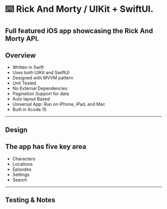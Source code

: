 ⌨️ Rick And Morty / UIKit + SwiftUI.
=====

Full featured iOS app showcasing the Rick And Morty API.
-----





Overview
-----
- Written in Swift
- Uses both UIKit and SwiftUI
- Designed with MVVM pattern
- Unit Tested
- No External Dependencies
- Pagination Support for data
- Auto layout Based
- Universal App: Run on iPhone, iPad, and Mac
- Built in Xcode 15

-----

Design
------
The app has five key area
------
- Characters
- Locations
- Episodes
- Settings
- Search

-----

Testing & Notes
-----
